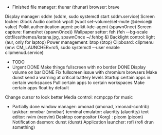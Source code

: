 - Finished
file manager: thunar (thunar)
browser: brave

Display manager: sddm (sddm, sudo systemctl start sddm.service)
Screen locker: i3lock
Audio control: wpctl (wpct set-volume/set-mute @device@ value)
Polkit authentication agent: polkit-kde-agent (spawnOnce)
Screen capture: flameshot (spawnOnce))
Wallpaper setter: feh (feh --bg-scale dotfiles/themes/katana.jpg, spawnOnce ~/.fehbg &)
Backlight control: light (aur, only for laptop)
Power management: btop (btop)
Clipboard: clipmenu (env: CM_LAUNCHER=rofi, sudo systemctl --user enable clipmenud.service)

 - TODO
 - Urgent
DONE                    Make things fullscreen with no border
DONE                    Display volume on bar
DONE                    Fix fullscreen issue with chromium browsers
Make dunst send a warning at critical battery levels
Startup certain apps in certain workspaces
Pull certain apps to certain workspaces
Make certain apps float by default

Change cursor to look better
Media control: ncmpcpp for music


 - Partially done
window manager: xmonad (xmonad, xmonad-contrib)
taskbar: xmobar (xmobar)
terminal emulator: alacritty (alacritty)
text editor: nvim (neovim)
Desktop compositor (Xorg) : picom (picom)
Notification daemon: dunst (dunst)
Application launcher: rofi (rofi drun something)

